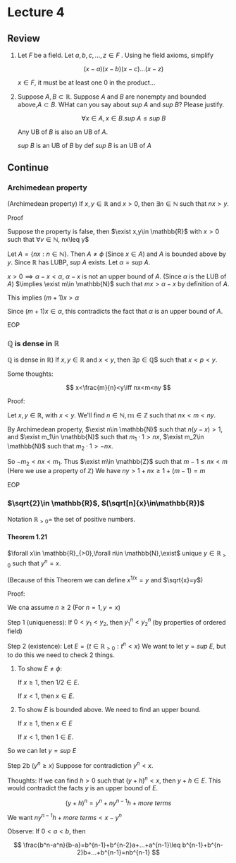 # Lecture 4

## Review

1. Let $F$ be a field. Let $a,b,c,...,z\in F$ . Using he field axioms, simplify 

    $$
    (x-a)(x-b)(x-c)...(x-z)
    $$

    $x\in F$, it must be at least one $0$ in the product...

2. Suppose $A,B\subset\mathbb{R}$. Suppose $A$ and $B$ are nonempty and bounded above,$A\subset B$. WHat can you say about $sup\ A$ and $sup\ B$? Please justify.

    $$
    \forall x\in A, x\in B.  sup\ A\leq sup\ B
    $$

    Any UB of $B$ is also an UB of $A$.

    $sup\ B$ is an UB of $B$ by def
    $sup\ B$ is an UB of $A$

## Continue

### Archimedean property

(Archimedean property) If $x,y\in \mathbb{R}$ and $x>0$, then $\exists n\in \mathbb{N}$ such that $nx>y$.

Proof

Suppose the property is false, then $\exist x,y\in \mathbb{R}$ with $x>0$ such that $\forall v\in \mathbb{N}$, nx\leq y$

Let $A=\{nx:n\in\mathbb{N}\}$. Then $A\neq\phi$ (Since $x\in A$) and $A$ is bounded above by $y$. Since $\mathbb{R}$ has LUBP, $sup\ A$ exists. Let $\alpha=sup\ A$.

$x>0\implies \alpha-x<\alpha$, $\alpha-x$ is not an upper bound of $A$. (Since $\alpha$ is the LUB of $A$) $\implies \exist m\in \mathbb{N}$ such that $mx>\alpha-x$ by definition of $A$.

This implies $(m+1)x>\alpha$

Since $(m+1)x\in \alpha$, this contradicts the fact that $\alpha$ is an upper bound of $A$.

EOP

### $\mathbb{Q}$ is dense in $\mathbb{R}$

$\mathbb{Q}$ is dense in $\mathbb{R}$) If $x,y\in \mathbb{R}$ and $x<y$, then $\exists p\in \mathbb{Q}$$ such that $x<p<y$.

Some thoughts:

$$
x<\frac{m}{n}<y\iff nx<m<ny
$$

Proof:

Let $x,y\in\mathbb{R}$, with $x<y$. We'll find $n\in \mathbb{N},\mathbb{m}\in \mathbb{Z}$ such that $nx<m<ny$.

By Archimedean property, $\exist n\in \mathbb{N}$ such that $n(y-x)>1$, and $\exist m_1\in \mathbb{N}$ such that $m_1\cdot 1>nx$, $\exist m_2\in \mathbb{N}$ such that $m_2\cdot 1>-nx$.

So $-m_2<nx<m_1$. Thus $\exist m\in \mathbb{Z}$ such that $m-1\leq nx<m$ (Here we use a property of $\mathbb{Z}$) We have $ny>1+nx\geq 1+(m-1)=m$

EOP

### $\sqrt{2}\in \mathbb{R}$, $(\sqrt[n]{x}\in\mathbb{R})$

Notation $\mathbb{R}_{>0}$= the set of positive numbers.

#### Theorem 1.21

$\forall x\in \mathbb{R}_{>0},\forall n\in \mathbb{N},\exist$ unique $y\in \mathbb{R}_{>0}$ such that $y^n=x$.

(Because of this Theorem we can define $x^{1/x}=y$ and $\sqrt{x}=y$)

Proof:

We cna assume $n\geq 2$ (For $n=1,y=x$)

Step 1 (uniqueness): If $0<y_1<y_2$, then $y_1^n<y_2^n$ (by properties of ordered field)

Step 2 (existence): Let $E=\{t\in \mathbb{R}_{>0}: t^n<x\}$ We want to let $y=sup\ E$, but to do this we need to check 2 things.

1. To show $E\neq \phi$:

    If $x\geq 1$, then $1/2\in E$.

    If $x<1$, then $x\in E$.

2. To show $E$ is bounded above. We need to find an upper bound.

    If $x\geq 1$, then $x\in E$

    If $x<1$, then $1 \in E$.

So we can let $y=sup\ E$

Step 2b ($y^n\geq x$) Suppose for contradiction $y^n<x$.

Thoughts: If we can find $h>0$ such that $(y+h)^n<x$, then $y+h\in E$. This would contradict the facts $y$ is an upper bound of $E$.

$$
(y+h)^n=y^n+ny^{n-1}h+{more\ terms}
$$

We want $ny^{n-1}h+{more\ terms}<x-y^n$

Observe: If $0<a<b$, then

$$
\frac{b^n-a^n}{b-a}=b^{n-1}+b^{n-2}a+...+a^{n-1}\leq b^{n-1}+b^{n-2}b+...+b^{n-1}=nb^{n-1}
$$
